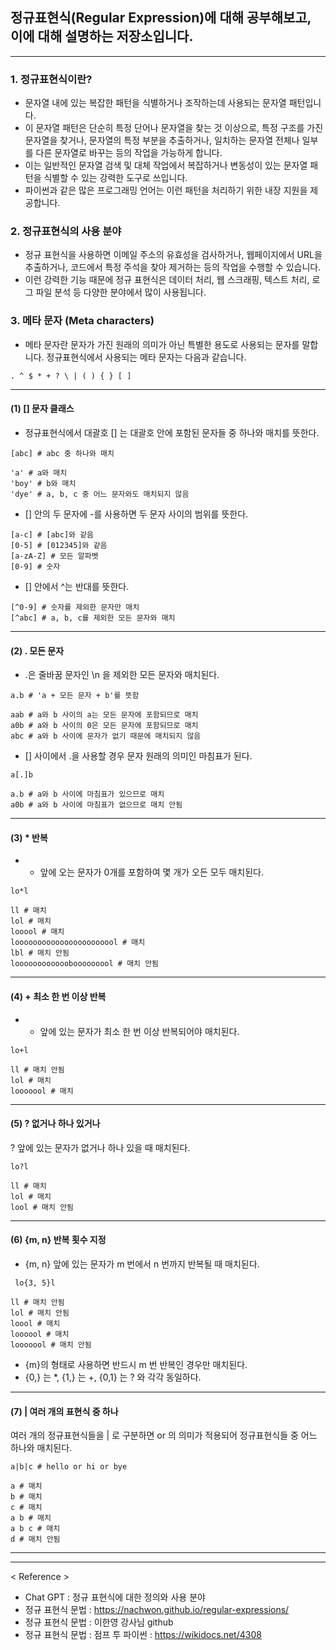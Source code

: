 ## 정규표현식(Regular Expression)에 대해 공부해보고, 이에 대해 설명하는 저장소입니다.
---

### 1. 정규표현식이란?
- 문자열 내에 있는 복잡한 패턴을 식별하거나 조작하는데 사용되는 문자열 패턴입니다. 
- 이 문자열 패턴은 단순히 특정 단어나 문자열을 찾는 것 이상으로, 특정 구조를 가진 문자열을 찾거나, 문자열의 특정 부분을 추출하거나, 일치하는 문자열 전체나 일부를 다른 문자열로 바꾸는 등의 작업을 가능하게 합니다.
- 이는 일반적인 문자열 검색 및 대체 작업에서 복잡하거나 변동성이 있는 문자열 패턴을 식별할 수 있는 강력한 도구로 쓰입니다. 
- 파이썬과 같은 많은 프로그래밍 언어는 이런 패턴을 처리하기 위한 내장 지원을 제공합니다.

### 2. 정규표현식의 사용 분야
- 정규 표현식을 사용하면 이메일 주소의 유효성을 검사하거나, 웹페이지에서 URL을 추출하거나, 코드에서 특정 주석을 찾아 제거하는 등의 작업을 수행할 수 있습니다. 
- 이런 강력한 기능 때문에 정규 표현식은 데이터 처리, 웹 스크래핑, 텍스트 처리, 로그 파일 분석 등 다양한 분야에서 많이 사용됩니다.

### 3. 메타 문자 (Meta characters)
- 메타 문자란 문자가 가진 원래의 의미가 아닌 특별한 용도로 사용되는 문자를 말합니다. 정규표현식에서 사용되는 메타 문자는 다음과 같습니다.
```
. ^ $ * + ? \ | ( ) { } [ ]  
```
---
#### (1) [] 문자 클래스
- 정규표현식에서 대괄호 [] 는 대괄호 안에 포함된 문자들 중 하나와 매치를 뜻한다.
```
[abc] # abc 중 하나와 매치
```
```
'a' # a와 매치
'boy' # b와 매치
'dye' # a, b, c 중 어느 문자와도 매치되지 않음
```

- [] 안의 두 문자에 -를 사용하면 두 문자 사이의 범위를 뜻한다.
```
[a-c] # [abc]와 같음
[0-5] # [012345]와 같음
[a-zA-Z] # 모든 알파벳
[0-9] # 숫자
```

- [] 안에서 ^는 반대를 뜻한다.
```
[^0-9] # 숫자를 제외한 문자만 매치
[^abc] # a, b, c를 제외한 모든 문자와 매치
```
---
#### (2) . 모든 문자
- .은 줄바꿈 문자인 \n 을 제외한 모든 문자와 매치된다.
```
a.b # 'a + 모든 문자 + b'를 뜻함
```
```
aab # a와 b 사이의 a는 모든 문자에 포함되므로 매치
a0b # a와 b 사이의 0은 모든 문자에 포함되므로 매치
abc # a와 b 사이에 문자가 없기 때문에 매치되지 않음
```
- [] 사이에서 .을 사용할 경우 문자 원래의 의미인 마침표가 된다.
```
a[.]b
```
```
a.b # a와 b 사이에 마침표가 있으므로 매치
a0b # a와 b 사이에 마침표가 없으므로 매치 안됨
```
---
#### (3) * 반복
- * 앞에 오는 문자가 0개를 포함하여 몇 개가 오든 모두 매치된다.
```
lo*l
```
```
ll # 매치
lol # 매치
looool # 매치
looooooooooooooooooooool # 매치
lbl # 매치 안됨
loooooooooooobooooooool # 매치 안됨
```
---
#### (4) + 최소 한 번 이상 반복
- + 앞에 있는 문자가 최소 한 번 이상 반복되어야 매치된다.
```
lo+l
```
```
ll # 매치 안됨
lol # 매치
looooool # 매치
```
---
#### (5) ? 없거나 하나 있거나
? 앞에 있는 문자가 없거나 하나 있을 때 매치된다.
```
lo?l
```
```
ll # 매치
lol # 매치
lool # 매치 안됨
```
---
#### (6) {m, n} 반복 횟수 지정
- {m, n} 앞에 있는 문자가 m 번에서 n 번까지 반복될 때 매치된다.
```
 lo{3, 5}l
 ```
 ```
 ll # 매치 안됨
 lol # 매치 안됨
 loool # 매치
 loooool # 매치
 looooool # 매치 안됨
 ```
- {m}의 형태로 사용하면 반드시 m 번 반복인 경우만 매치된다.
- {0,} 는 *, {1,} 는 +, {0,1} 는 ? 와 각각 동일하다.
---
#### (7) | 여러 개의 표현식 중 하나
여러 개의 정규표현식들을 | 로 구분하면 or 의 의미가 적용되어 정규표현식들 중 어느 하나와 매치된다.
```
a|b|c # hello or hi or bye
```
```
a # 매치
b # 매치
c # 매치
a b # 매치
a b c # 매치
d # 매치 안됨
```
---

--- 
< Reference >
- Chat GPT : 정규 표현식에 대한 정의와 사용 분야
- 정규 표현식 문법 : https://nachwon.github.io/regular-expressions/
- 정규 표현식 문법 : 이한영 강사님 github
- 정규 표현식 문법 : 점프 투 파이썬 : https://wikidocs.net/4308
